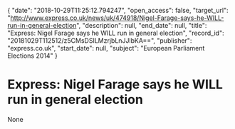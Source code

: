 {
  "date": "2018-10-29T11:25:12.794247", 
  "open_access": false, 
  "target_url": "http://www.express.co.uk/news/uk/474918/Nigel-Farage-says-he-WILL-run-in-general-election", 
  "description": null, 
  "end_date": null, 
  "title": "Express: Nigel Farage says he WILL run in general election", 
  "record_id": "20181029T112512/z5CMsDSILMzrjbLnJJlbKA==", 
  "publisher": "express.co.uk", 
  "start_date": null, 
  "subject": "European Parliament Elections 2014"
}

# Express: Nigel Farage says he WILL run in general election

None